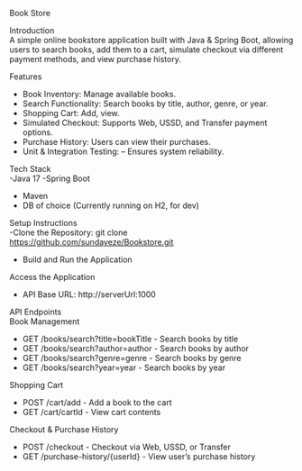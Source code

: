 Book Store  

Introduction  
A simple online bookstore application built with Java & Spring Boot, allowing users to search books, add them to a cart, simulate checkout via different payment methods, and view purchase history.  

Features  
- Book Inventory: Manage available books.  
- Search Functionality: Search books by title, author, genre, or year.  
- Shopping Cart: Add, view.
- Simulated Checkout: Supports Web, USSD, and Transfer payment options.  
- Purchase History: Users can view their purchases.  
- Unit & Integration Testing: – Ensures system reliability.  

Tech Stack  
-Java 17
-Spring Boot 
- Maven
- DB of choice (Currently running on H2, for dev) 
 

Setup Instructions  
-Clone the Repository: git clone https://github.com/sundayeze/Bookstore.git  
- Build and Run the Application



Access the Application 
- API Base URL: http://serverUrl:1000

API Endpoints  
Book Management   
- GET /books/search?title=bookTitle - Search books by title
- GET /books/search?author=author - Search books by author
- GET /books/search?genre=genre - Search books by genre 
- GET /books/search?year=year - Search books by year

Shopping Cart  
- POST /cart/add - Add a book to the cart  
- GET /cart/cartId -  View cart contents  

Checkout & Purchase History  
- POST /checkout - Checkout via Web, USSD, or Transfer  
- GET /purchase-history/{userId} - View user’s purchase history  


